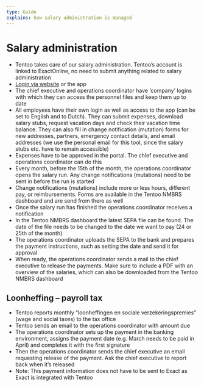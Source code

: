 ```yaml
---
type: Guide
explains: how salary administration is managed
---
```


# Salary administration

* Tentoo takes care of our salary administration. Tentoo’s account is linked to ExactOnline, no need to submit anything related to salary administration
* [Login via website](https://tentoo.nmbrs.nl/applications) or the app
* The chief executive and operations coordinator have ‘company’ logins with which they can access the personnel files and keep them up to date
* All employees have their own login as well as access to the app (can be set to English and to Dutch). They can submit expenses, download salary stubs, request vacation days and check their vacation time balance. They can also fill in change notification (mutation) forms for new addresses, partners, emergency contact details, and email addresses (we use the personal email for this tool, since the salary stubs etc. have to remain accessible)
* Expenses have to be approved in the portal. The chief executive and operations coordinator can do this
* Every month, before the 15th of the month, the operations coordinator opens the salary run. Any change notifications (mutations) need to be sent in before the run is started
* Change notifications (mutations) include more or less hours, different pay, or reimbursements. Forms are available in the Tentoo NMBRS dashboard and are send from there as well
* Once the salary run has finished the operations coordinator receives a notification
* In the Tentoo NMBRS dashboard the latest SEPA file can be found. The date of the file needs to be changed to the date we want to pay (24 or 25th of the month)
* The operations coordinator uploads the SEPA to the bank and prepares the payment instructions, such as setting the date and send it for approval
* When ready, the operations coordinator sends a mail to the chief executive to release the payments. Make sure to include a PDF with an overview of the salaries, which can also be downloaded from the Tentoo NMBRS dashboard

## Loonheffing – payroll tax

* Tentoo reports monthly “loonheffingen en sociale verzekeringspremies” (wage and social taxes) to the tax office
* Tentoo sends an email to the operations coordinator with amount due
* The operations coordinator sets up the payment in the banking environment, assigns the payment date (e.g. March needs to be paid in April) and completes it with the first signature
* Then the operations coordinator sends the chief executive an email requesting release of the payment. Ask the chief executive to report back when it’s released
* Note: This payment information does not have to be sent to Exact as Exact is integrated with Tentoo
